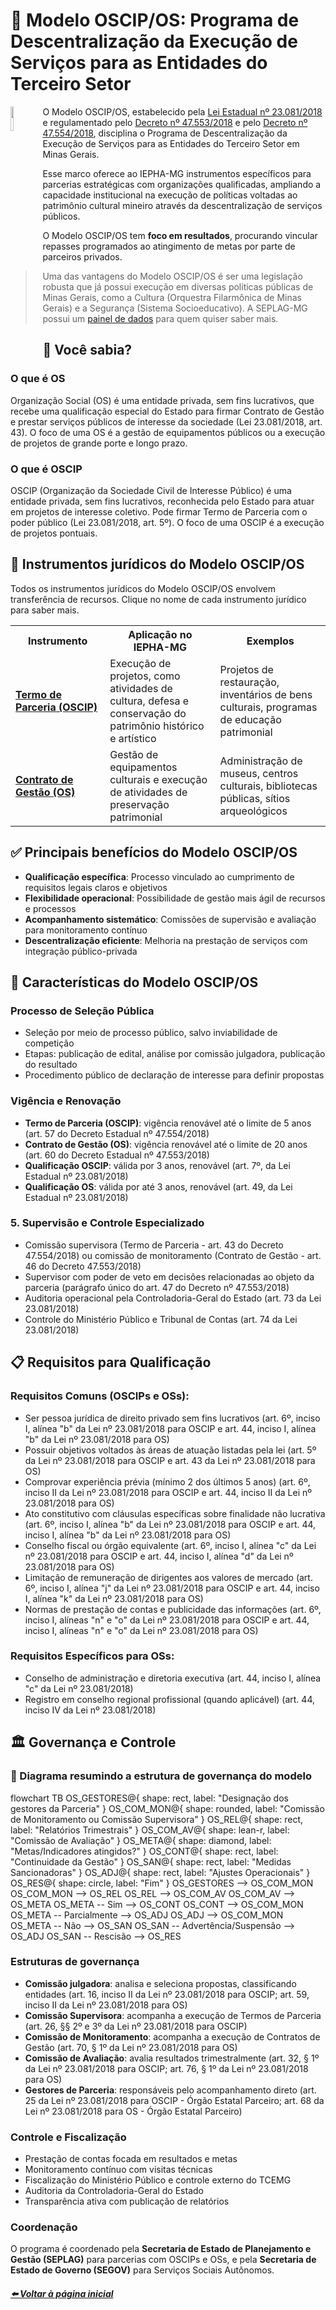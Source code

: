 # 💪 Modelo OSCIP/OS: Programa de Descentralização da Execução de Serviços para as Entidades do Terceiro Setor

<img 
    src="https://github.com/user-attachments/assets/c7833dcc-2eaa-47bc-b3fb-8e81db286aeb" 
    align="left" 
    width="10%" 
    style="margin-right: 1px;">

O Modelo OSCIP/OS, estabelecido pela [Lei Estadual nº 23.081/2018](https://www.almg.gov.br/legislacao-mineira/LEI/23081/2018/) e regulamentado pelo [Decreto nº 47.553/2018](https://www.almg.gov.br/legislacao-mineira/DEC/47553/2018/) e pelo [Decreto nº 47.554/2018](https://www.almg.gov.br/legislacao-mineira/DEC/47554/2018/), disciplina o Programa de Descentralização da Execução de Serviços para as Entidades do Terceiro Setor em Minas Gerais.

Esse marco oferece ao IEPHA-MG instrumentos específicos para parcerias estratégicas com organizações qualificadas, ampliando a capacidade institucional na execução de políticas voltadas ao patrimônio cultural mineiro através da descentralização de serviços públicos.

O Modelo OSCIP/OS tem **foco em resultados**, procurando vincular repasses programados ao atingimento de metas por parte de parceiros privados.

> Uma das vantagens do Modelo OSCIP/OS é ser uma legislação robusta que já possui execução em diversas políticas públicas de Minas Gerais, como a Cultura (Orquestra Filarmônica de Minas Gerais) e a Segurança (Sistema Socioeducativo).
> A SEPLAG-MG possui um [painel de dados](https://app.powerbi.com/view?r=eyJrIjoiZDU4M2U2OTQtZDM5Yy00ODg3LWFlMDItNTFjM2ZkZTZmMzA4IiwidCI6ImU1ZDNhZTdjLTliMzgtNDhkZS1hMDg3LWY2NzM0YTI4NzU3NCJ9) para quem quiser saber mais.

## 🤔 Você sabia?
### **O que é OS**
Organização Social (OS) é uma entidade privada, sem fins lucrativos, que recebe uma qualificação especial do Estado para firmar Contrato de Gestão e prestar serviços públicos de interesse da sociedade (Lei 23.081/2018, art. 43).
O foco de uma OS é a gestão de equipamentos públicos ou a execução de projetos de grande porte e longo prazo.

### **O que é OSCIP**
OSCIP (Organização da Sociedade Civil de Interesse Público) é uma entidade privada, sem fins lucrativos, reconhecida pelo Estado para atuar em projetos de interesse coletivo. Pode firmar Termo de Parceria com o poder público
(Lei 23.081/2018, art. 5º). O foco de uma OSCIP é a execução de projetos pontuais.

## 💼 Instrumentos jurídicos do Modelo OSCIP/OS

Todos os instrumentos jurídicos do Modelo OSCIP/OS envolvem transferência de recursos. Clique no nome de cada instrumento jurídico para saber mais.

<table>
  <tr>
    <th width="30%">Instrumento</th>
    <th width="35%">Aplicação no IEPHA-MG</th>
    <th width="35%">Exemplos</th>
  </tr>
  <tr>
    <td><strong><a href="https://iepha-mg.github.io/manual.appi/paginas/marcos_regulatorios/descentralizacao/OSCIP/README.html">Termo de Parceria (OSCIP)</a></strong></td>
    <td>Execução de projetos, como atividades de cultura, defesa e conservação do patrimônio histórico e artístico</td>
    <td>Projetos de restauração, inventários de bens culturais, programas de educação patrimonial</td>
  </tr>
  <tr>
    <td><strong><a href="https://iepha-mg.github.io/manual.appi/paginas/marcos_regulatorios/descentralizacao/OS/README.html">Contrato de Gestão (OS)</a></strong></td>
    <td>Gestão de equipamentos culturais e execução de atividades de preservação patrimonial</td>
    <td>Administração de museus, centros culturais, bibliotecas públicas, sítios arqueológicos</td>
  </tr>
</table>

## ✅ Principais benefícios do Modelo OSCIP/OS

- **Qualificação específica**: Processo vinculado ao cumprimento de requisitos legais claros e objetivos
- **Flexibilidade operacional**: Possibilidade de gestão mais ágil de recursos e processos
- **Acompanhamento sistemático**: Comissões de supervisão e avaliação para monitoramento contínuo
- **Descentralização eficiente**: Melhoria na prestação de serviços com integração público-privada

## 🌟 Características do Modelo OSCIP/OS

### Processo de Seleção Pública

- Seleção por meio de processo público, salvo inviabilidade de competição
- Etapas: publicação de edital, análise por comissão julgadora, publicação do resultado
- Procedimento público de declaração de interesse para definir propostas

### Vigência e Renovação

- **Termo de Parceria (OSCIP)**: vigência renovável até o limite de 5 anos (art. 57 do Decreto Estadual nº 47.554/2018)
- **Contrato de Gestão (OS)**: vigência renovável até o limite de 20 anos (art. 60 do Decreto Estadual nº 47.553/2018)
- **Qualificação OSCIP**: válida por 3 anos, renovável (art. 7º, da Lei Estadual nº 23.081/2018)
- **Qualificação OS**: válida por até 3 anos, renovável (art. 49, da Lei Estadual nº 23.081/2018)

### 5. Supervisão e Controle Especializado

- Comissão supervisora (Termo de Parceria - art. 43 do Decreto 47.554/2018) ou comissão de monitoramento (Contrato de Gestão - art. 46 do Decreto 47.553/2018)
- Supervisor com poder de veto em decisões relacionadas ao objeto da parceria (parágrafo único do art. 47 do Decreto nº 47.553/2018)
- Auditoria operacional pela Controladoria-Geral do Estado (art. 73 da Lei 23.081/2018)
- Controle do Ministério Público e Tribunal de Contas (art. 74 da Lei 23.081/2018)

## 📋 Requisitos para Qualificação

### Requisitos Comuns (OSCIPs e OSs):

- Ser pessoa jurídica de direito privado sem fins lucrativos (art. 6º, inciso I, alínea "b" da Lei nº 23.081/2018 para OSCIP e art. 44, inciso I, alínea "b" da Lei nº 23.081/2018 para OS)
- Possuir objetivos voltados às áreas de atuação listadas pela lei (art. 5º da Lei nº 23.081/2018 para OSCIP e art. 43 da Lei nº 23.081/2018 para OS)
- Comprovar experiência prévia (mínimo 2 dos últimos 5 anos) (art. 6º, inciso II da Lei nº 23.081/2018 para OSCIP e art. 44, inciso II da Lei nº 23.081/2018 para OS)
- Ato constitutivo com cláusulas específicas sobre finalidade não lucrativa (art. 6º, inciso I, alínea "b" da Lei nº 23.081/2018 para OSCIP e art. 44, inciso I, alínea "b" da Lei nº 23.081/2018 para OS)
- Conselho fiscal ou órgão equivalente (art. 6º, inciso I, alínea "c" da Lei nº 23.081/2018 para OSCIP e art. 44, inciso I, alínea "d" da Lei nº 23.081/2018 para OS)
- Limitação de remuneração de dirigentes aos valores de mercado (art. 6º, inciso I, alínea "j" da Lei nº 23.081/2018 para OSCIP e art. 44, inciso I, alínea "k" da Lei nº 23.081/2018 para OS)
- Normas de prestação de contas e publicidade das informações (art. 6º, inciso I, alíneas "n" e "o" da Lei nº 23.081/2018 para OSCIP e art. 44, inciso I, alíneas "n" e "o" da Lei nº 23.081/2018 para OS)

### Requisitos Específicos para OSs:

- Conselho de administração e diretoria executiva (art. 44, inciso I, alínea "c" da Lei nº 23.081/2018)
- Registro em conselho regional profissional (quando aplicável) (art. 44, inciso IV da Lei nº 23.081/2018)

## 🏛️ Governança e Controle

### 🔄 Diagrama resumindo a estrutura de governança do modelo

<div class="mermaid">
flowchart TB
    OS_GESTORES@{ shape: rect, label: "Designação dos gestores da Parceria" }
    OS_COM_MON@{ shape: rounded, label: "Comissão de Monitoramento ou Comissão Supervisora" }
    OS_REL@{ shape: rect, label: "Relatórios Trimestrais" }
    OS_COM_AV@{ shape: lean-r, label: "Comissão de Avaliação" }
    OS_META@{ shape: diamond, label: "Metas/Indicadores atingidos?" }
    OS_CONT@{ shape: rect, label: "Continuidade da Gestão" }
    OS_SAN@{ shape: rect, label: "Medidas Sancionadoras" }
    OS_ADJ@{ shape: rect, label: "Ajustes Operacionais" }
    OS_RES@{ shape: circle, label: "Fim" }
    OS_GESTORES --> OS_COM_MON
    OS_COM_MON --> OS_REL
    OS_REL --> OS_COM_AV
    OS_COM_AV --> OS_META
    OS_META -- Sim --> OS_CONT
    OS_CONT --> OS_COM_MON
    OS_META -- Parcialmente --> OS_ADJ
    OS_ADJ --> OS_COM_MON
    OS_META -- Não --> OS_SAN
    OS_SAN -- Advertência/Suspensão --> OS_ADJ
    OS_SAN -- Rescisão --> OS_RES
</div>

<script type="module">
      import mermaid from 'https://cdn.jsdelivr.net/npm/mermaid@11/dist/mermaid.esm.min.mjs';
    
      mermaid.initialize({ startOnLoad: true });
</script>

### Estruturas de governança

- **Comissão julgadora**: analisa e seleciona propostas, classificando entidades (art. 16, inciso II da Lei nº 23.081/2018 para OSCIP; art. 59, inciso II da Lei nº 23.081/2018 para OS)
- **Comissão Supervisora**: acompanha a execução de Termos de Parceria (art. 26, §§ 2º e 3º da Lei nº 23.081/2018 para OSCIP)
- **Comissão de Monitoramento**: acompanha a execução de Contratos de Gestão (art. 70, § 1º da Lei nº 23.081/2018 para OS)
- **Comissão de Avaliação**: avalia resultados trimestralmente (art. 32, § 1º da Lei nº 23.081/2018 para OSCIP; art. 76, § 1º da Lei nº 23.081/2018 para OS)
- **Gestores de Parceria**: responsáveis pelo acompanhamento direto (art. 25 da Lei nº 23.081/2018 para OSCIP - Órgão Estatal Parceiro; art. 68 da Lei nº 23.081/2018 para OS - Órgão Estatal Parceiro)

### Controle e Fiscalização

- Prestação de contas focada em resultados e metas
- Monitoramento contínuo com visitas técnicas
- Fiscalização do Ministério Público e controle externo do TCEMG
- Auditoria da Controladoria-Geral do Estado
- Transparência ativa com publicação de relatórios

### Coordenação

O programa é coordenado pela **Secretaria de Estado de Planejamento e Gestão (SEPLAG)** para parcerias com OSCIPs e OSs, e pela **Secretaria de Estado de Governo (SEGOV)** para Serviços Sociais Autônomos.

##### [⬅️ Voltar à página inicial](https://iepha-mg.github.io/manual.appi)
